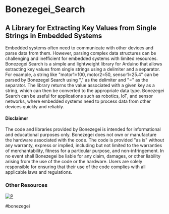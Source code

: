 # Bonezegei_Search
## A Library for Extracting Key Values from Single Strings in Embedded Systems

Embedded systems often need to communicate with other devices and parse data from them. However, parsing complex data structures can be challenging and inefficient for embedded systems with limited resources. Bonezegei Search is a simple and lightweight library for Arduino that allows extracting key values from single strings using a delimiter and a separator. For example, a string like "motor1=100, motor2=50, sensor1=25.4" can be parsed by Bonezegei Search using "," as the delimiter and "=" as the separator. The library returns the value associated with a given key as a string, which can then be converted to the appropriate data type. Bonezegei Search can be useful for applications such as robotics, IoT, and sensor networks, where embedded systems need to process data from other devices quickly and reliably.

  <h4>Disclaimer</h4>
  <p>The code and libraries provided by Bonezegei is intended for informational and educational purposes only. Bonezegei does not own or manufacture the hardware associated with the code. The code is provided "as is" without any warranty, express or implied, including but not limited to the warranties of merchantability, fitness for a particular purpose, and non-infringement. In no event shall Bonezegei be liable for any claim, damages, or other liability arising from the use of the code or the hardware. Users are solely responsible for ensuring that their use of the code complies with all applicable laws and regulations.</p>

### Other Resources
[![P](https://img.shields.io/badge/ResearchGate-00CCBB?style=for-the-badge&logo=ResearchGate&logoColor=white)](https://www.researchgate.net/publication/374978179_Bonezegei_Search_A_Library_for_Extracting_Key_Values_from_Single_Strings_in_Embedded_Systems)

#bonezegei
